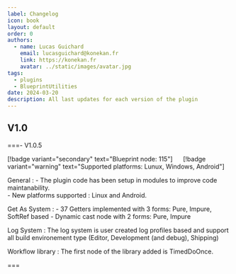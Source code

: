 ```yaml
---
label: Changelog
icon: book
layout: default
order: 0
authors:
  - name: Lucas Guichard
    email: lucasguichard@konekan.fr
    link: https://konekan.fr
    avatar: ../static/images/avatar.jpg
tags:
  - plugins
  - BlueprintUtilities
date: 2024-03-20
description: All last updates for each version of the plugin
---
```


## V1.0

===- V1.0.5

[!badge variant="secondary" text="Blueprint node: 115"] &nbsp;&nbsp;&nbsp;&nbsp; [!badge variant="warning" text="Supported platforms: Lunux, Windows, Android"]

General
:   - The plugin code has been setup in modules to improve code maintanability.  
    - New platforms supported : Linux and Android.

Get As System
:   - 37 Getters implemented with 3 forms: Pure, Impure, SoftRef based
    - Dynamic cast node with 2 forms: Pure, Impure

Log System
:   The log system is user created log profiles based and support all build environement type (Editor, Development (and debug), Shipping)

Workflow library
:   The first node of the library added is TimedDoOnce.

===
